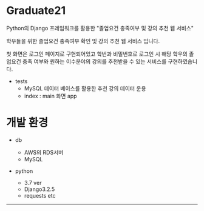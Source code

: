 # Graduate21


Python의 Django 프레임워크를 활용한 "졸업요건 충족여부 및 강의 추천 웹 서비스"

 학우들을 위한 졸업요건 충족여부 확인 및 강의 추천 웹 서비스 입니다.

 첫 화면은 로그인 페이지로 구현되어있고 학번과 비밀번호로 로그인 시 해당 학우의 졸업요건 충족 여부와
원하는 이수분야의 강의를 추천받을 수 있는 서비스를 구현하였습니다.




- tests
    - MySQL 데이터 베이스를 활용한 추천 강의 데이터 운용
    - index : main 화면 app
    
# 개발 환경

- db
    - AWS의 RDS서버
    - MySQL
    

- python
    - 3.7 ver
    - Django3.2.5
    - requests etc
---
